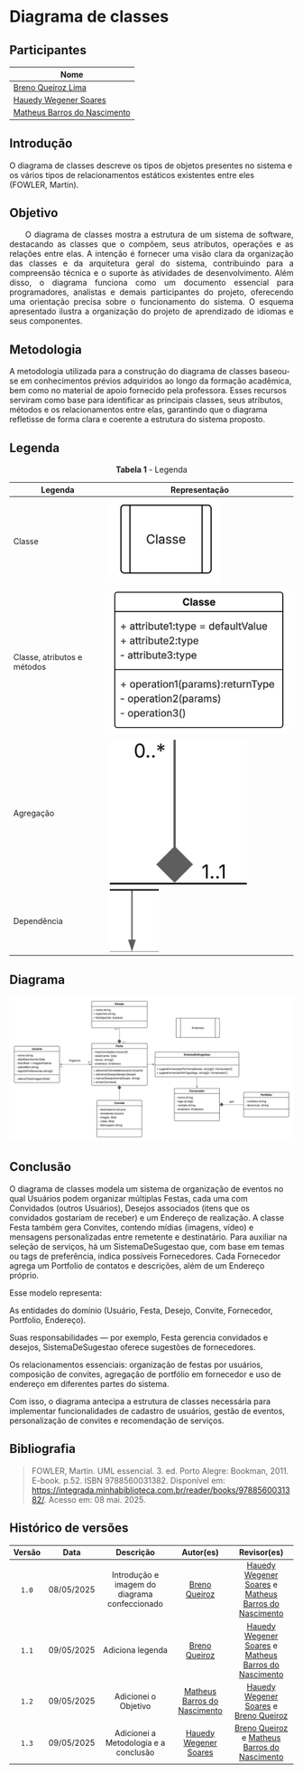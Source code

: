 # Diagrama de classes

## Participantes

| Nome                      |
|---------------------------|
| [Breno Queiroz Lima](https://github.com/brenob6) |
| [Hauedy Wegener Soares](https://github.com/HauedyWS)   |
| [Matheus Barros do Nascimento](https://github.com/Ninja-Haiyai) |

## Introdução

O diagrama de classes descreve os tipos de objetos presentes no sistema e os vários tipos de relacionamentos estáticos existentes entre eles (FOWLER, Martin).

## Objetivo 
<p align="justify">&emsp;&emsp;O diagrama de classes mostra a estrutura de um sistema de software, destacando as classes que o compõem, seus atributos, operações e as relações entre elas. A intenção é fornecer uma visão clara da organização das classes e da arquitetura geral do sistema, contribuindo para a compreensão técnica e o suporte às atividades de desenvolvimento. Além disso, o diagrama funciona como um documento essencial para programadores, analistas e demais participantes do projeto, oferecendo uma orientação precisa sobre o funcionamento do sistema. O esquema apresentado ilustra a organização do projeto de aprendizado de idiomas e seus componentes.</p>

## Metodologia

A metodologia utilizada para a construção do diagrama de classes baseou-se em conhecimentos prévios adquiridos ao longo da formação acadêmica, bem como no material de apoio fornecido pela professora. Esses recursos serviram como base para identificar as principais classes, seus atributos, métodos e os relacionamentos entre elas, garantindo que o diagrama refletisse de forma clara e coerente a estrutura do sistema proposto.

## Legenda

<center>

**Tabela 1** - Legenda

| Legenda | Representação |
| ------- | ------------- |
| Classe  | ![representacao de classe](./assets/legenda-classe.png) |
| Classe, atributos e métodos | ![representacao de classes, atributos e métodos](./assets/legenda-classe2.png)
| Agregação | ![Agregação](./assets/legenda-agregacao.png) |
| Dependência | ![Dependência](./assets/legenda-dependencia.png) |

</center>

## Diagrama
![Diagrama de classes](./assets/diagrama-de-classes.png)

## Conclusão

O diagrama de classes modela um sistema de organização de eventos no qual Usuários podem organizar múltiplas Festas, cada uma com Convidados (outros Usuários), Desejos associados (itens que os convidados gostariam de receber) e um Endereço de realização. A classe Festa também gera Convites, contendo mídias (imagens, vídeo) e mensagens personalizadas entre remetente e destinatário. Para auxiliar na seleção de serviços, há um SistemaDeSugestao que, com base em temas ou tags de preferência, indica possíveis Fornecedores. Cada Fornecedor agrega um Portfolio de contatos e descrições, além de um Endereço próprio.

Esse modelo representa:

As entidades do domínio (Usuário, Festa, Desejo, Convite, Fornecedor, Portfolio, Endereço).

Suas responsabilidades — por exemplo, Festa gerencia convidados e desejos, SistemaDeSugestao oferece sugestões de fornecedores.

Os relacionamentos essenciais: organização de festas por usuários, composição de convites, agregação de portfólio em fornecedor e uso de endereço em diferentes partes do sistema.

Com isso, o diagrama antecipa a estrutura de classes necessária para implementar funcionalidades de cadastro de usuários, gestão de eventos, personalização de convites e recomendação de serviços.


## Bibliografia

> FOWLER, Martin. UML essencial. 3. ed. Porto Alegre: Bookman, 2011. E-book. p.52. ISBN 9788560031382. Disponível em: https://integrada.minhabiblioteca.com.br/reader/books/9788560031382/. Acesso em: 08 mai. 2025.

## Histórico de versões

| Versão |    Data    |                       Descrição                       |                       Autor(es)                        |                      Revisor(es)                       |
| :----: | :--------: | :---------------------------------------------------: | :----------------------------------------------------: | :----------------------------------------------------: |
| `1.0`  | 08/05/2025 | Introdução e imagem do diagrama confeccionado| [Breno Queiroz](https://github.com/brenob6)     | [Hauedy Wegener Soares](https://github.com/HauedyWS) e [Matheus Barros do Nascimento](https://github.com/Ninja-Haiyai) |
| `1.1`  | 09/05/2025 | Adiciona legenda | [Breno Queiroz](https://github.com/brenob6)     | [Hauedy Wegener Soares](https://github.com/HauedyWS) e [Matheus Barros do Nascimento](https://github.com/Ninja-Haiyai) |
| `1.2`  | 09/05/2025 | Adicionei o Objetivo | [Matheus Barros do Nascimento](https://github.com/Ninja-Haiyai)     | [Hauedy Wegener Soares](https://github.com/HauedyWS) e [Breno Queiroz](https://github.com/brenob6) |
| `1.3`  | 09/05/2025 | Adicionei a Metodologia e a conclusão |   [Hauedy Wegener Soares](https://github.com/HauedyWS)   |  [Breno Queiroz](https://github.com/brenob6) e [Matheus Barros do Nascimento](https://github.com/Ninja-Haiyai) |
